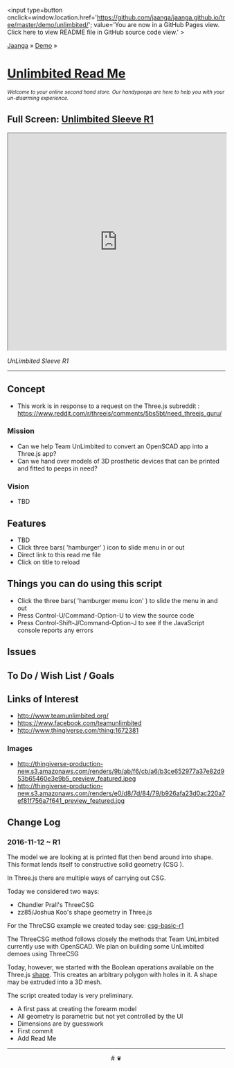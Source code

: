 <span style=display:none; >[You are now in GitHub source code view. Click here to view README file in GitHub Pages view]
( https://jaanga.github.io/demo/unlimbited/#README.md "View file as a web page." ) </span>
<input type=button onclick=window.location.href='https://github.com/jaanga/jaanga.github.io/tree/master/demo/unlimbited/';
value='You are now in a GitHub Pages view. Click here to view README file in GitHub source code view.' >

[Jaanga]( https://jaanga.github.io ) &raquo; [Demo]( https://jaanga.github.io/demo ) &raquo;

[Unlimbited Read Me]( index.html#README.md )
================================================================================

_<small>
Welcome to your online second hand store. Our handypeeps are here to help you with your un-disarming experience.
</small>_

## Full Screen: [ Unlimbited Sleeve R1]( https://http://jaanga.github.io/demo/unlimbited/unlimbited-sleeve-r1.html )


<img src="https://cloud.githubusercontent.com/assets/547626/20243288/7f72ac92-a906-11e6-8d35-bc862072c982.png" style=display:none; width=800 >


<iframe src=https://http://jaanga.github.io/demo/unlimbited/unlimbited-sleeve-r1.html width=100% height=500px ></iframe>

_UnLimbited Sleeve R1_

***


## Concept

* This work is in response to a request on the Three.js subreddit : https://www.reddit.com/r/threejs/comments/5bs5bt/need_threejs_guru/


### Mission

* Can we help Team UnLimbited to convert an OpenSCAD app into a Three.js app?
* Can we hand over models of 3D prosthetic devices that can be printed and fitted to peeps in need?


### Vision

* TBD

## Features

* TBD
* Click three bars( 'hamburger' ) icon to slide menu in or out
* Direct link to this read me file
* Click on title to reload


## Things you can do using this script

* Click the three bars( 'hamburger menu icon' ) to slide the menu in and out
* Press Control-U/Command-Option-U to view the source code
* Press Control-Shift-J/Command-Option-J to see if the JavaScript console reports any errors


<!--
## Things you can do by editing the code

<iframe src='https://jaanga.github.io/cookbook-html/examples/libraries/ace-editor/ace-view-r1.html#
	http://jaanga.github.io/demo/unlimbited/index.html' width=100% height=600 ></iframe>

<input type=button onclick=window.location.href='https://github.com/jaanga/jaanga.github.io/tree/master/demo/index.html';
value='Source code listing' >


* Open this file: https://github.com/jaanga/jaanga.github.io/tree/master/cookbook-html/demo/unlimbited/index.html
* Click the 'Raw' icon and save the raw file to your computer
* Once you've downloaded the file, you can click it to run it.
* Open the file with a text editor
-->

## Issues



## To Do / Wish List / Goals



## Links of Interest

* http://www.teamunlimbited.org/
* https://www.facebook.com/teamunlimbited
* http://www.thingiverse.com/thing:1672381

### Images
* http://thingiverse-production-new.s3.amazonaws.com/renders/9b/ab/f6/cb/a6/b3ce652977a37e82d953b65460e3e9b5_preview_featured.jpeg
* http://thingiverse-production-new.s3.amazonaws.com/renders/e0/d8/7d/84/79/b926afa23d0ac220a7ef81f756a7f641_preview_featured.jpg

## Change Log

### 2016-11-12 ~ R1

The model we are looking at is printed flat then bend around into shape. This format lends itself to constructive solid geometry (CSG ).

In Three.js there are multiple ways of carrying out CSG.

Today we considered two ways:

* Chandler Prall's ThreeCSG
* zz85/Joshua Koo's shape geometry in Three.js

For the ThreCSG example we created today see: [csg-basic-r1]( http://jaanga.github.io/cookbook-threejs/examples/geometry/constructive-solid-geometry/csg-basic-r1.html )

The ThreeCSG method follows closely the methods that Team UnLimbited currently use with OpenSCAD. We plan on building some UnLimbited demoes using ThreeCSG

Today, however, we started with the Boolean operations available on the Three.js [shape]( https://threejs.org/docs/#Reference/Extras.Core/Shape ).
 This creates an arbitrary polygon with holes in it. A shape may be extruded into a 3D mesh.

The script created today is very preliminary.

* A first pass at creating the forearm model
* All geometry is parametric but not yet controlled by the UI
* Dimensions are by guesswork
* First commit
* Add Read Me


***

<center title='Jaanga ~ your 3D happy place' >
# <a href=javascript:window.scrollTo(0,0); style=text-decoration:none; > ❦ </a>
</center>
